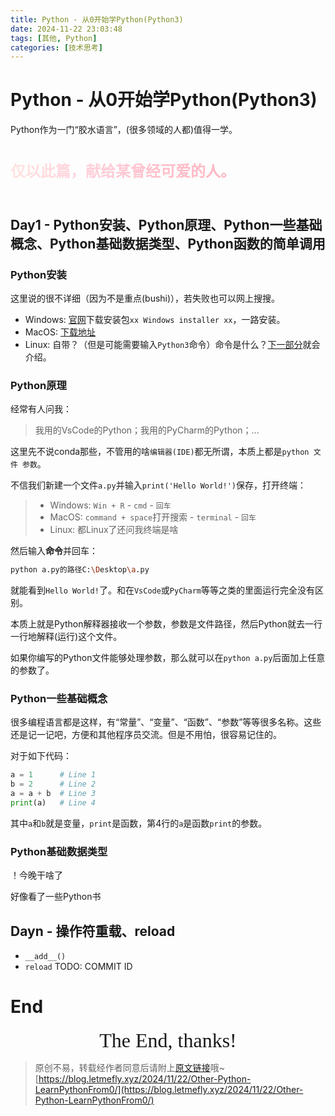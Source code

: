 ```yaml
---
title: Python - 从0开始学Python(Python3)
date: 2024-11-22 23:03:48
tags: [其他, Python]
categories: [技术思考]
---
```


# Python - 从0开始学Python(Python3)

Python作为一门“胶水语言”，(很多领域的人都)值得一学。

<p class="LetMeFly_ToCute">仅以此篇，献给某曾经可爱的人。</p>

<!-- HTML写一个JS函数：我有一个`<p class="LetMeFly_ToCute">仅以此篇，献给某曾经可爱的人。</p>`，使用JS将其变成可爱的色彩（颜色随时间变化，整体偏浅粉） -->
<!-- 颜色过于突兀了，设置渐变，彩虹色，后面文字到前面文字过渡 -->
<!-- 需要会动的粉色渐变，颜色从后往前移动 -->
<!-- 这个颜色挺好看的，但是不会动 -->

<!-- 我有这么一段HTML`<p class="LetMeFly_ToCute">仅以此篇，献给某曾经可爱的人。</p>`，请写一个JS函数，2秒内点击这个p标签8次及以上的话，打开一个新页面。 -->
<!-- 写到一个文件里 -->

## Day1 - Python安装、Python原理、Python一些基础概念、Python基础数据类型、Python函数的简单调用

<span id="day1"></span>

### Python安装

这里说的很不详细（因为不是重点(bushi)），若失败也可以网上搜搜。

+ Windows: [官网](https://www.python.org/downloads/windows/)下载安装包`xx Windows installer xx`，一路安装。
+ MacOS: [下载地址](https://www.python.org/downloads/macos/)
+ Linux: 自带？（但是可能需要输入`Python3`命令）命令是什么？[下一部分](#python原理)就会介绍。

### Python原理

经常有人问我：

> 我用的VsCode的Python；我用的PyCharm的Python；...

这里先不说conda那些，不管用的啥`编辑器(IDE)`都无所谓，本质上都是`python 文件 参数`。

不信我们新建一个文件`a.py`并输入`print('Hello World!')`保存，打开终端：

> + Windows: `Win + R` - `cmd` - `回车`
> + MacOS: `command + space`打开搜索 - `terminal` - `回车`
> + Linux: 都Linux了还问我终端是啥

然后输入**命令**并回车：

```bash
python a.py的路径C:\Desktop\a.py
```

就能看到`Hello World!`了。和在`VsCode`或`PyCharm`等等之类的里面运行完全没有区别。

本质上就是Python解释器接收一个参数，参数是文件路径，然后Python就去一行一行地解释(运行)这个文件。

如果你编写的Python文件能够处理参数，那么就可以在`python a.py`后面加上任意的参数了。

### Python一些基础概念

很多编程语言都是这样，有“常量”、“变量”、“函数”、“参数”等等很多名称。这些还是记一记吧，方便和其他程序员交流。但是不用怕，很容易记住的。

对于如下代码：

```python
a = 1      # Line 1
b = 2      # Line 2
a = a + b  # Line 3
print(a)   # Line 4
```

其中`a`和`b`就是变量，`print`是函数，第4行的`a`是函数`print`的参数。

### Python基础数据类型

！今晚干啥了

好像看了一些Python书

## Dayn - 操作符重载、reload

+ `__add__()`
+ `reload` TODO: COMMIT ID

# End

<style name="LetMeFly_ToCute">
    .LetMeFly_ToCute {
        font-size: 24px;
        font-weight: bold;
        background: linear-gradient(to left, #FFB6C1, #FFC0CB, #FFD1DC, #FFE4E1); /* 粉色渐变 */
        -webkit-background-clip: text;
        background-clip: text;   /* 还定义标准属性“background-clip”以实现兼容性css(vendorPrefix) */
        color: transparent;
        display: inline-block; /* 确保渐变效果应用于整个元素 */
        animation: pinkGradientMove 5s linear infinite;
    }

    @keyframes pinkGradientMove {
        0% {
            background-position: 100% 50%;
        }
        100% {
            background-position: 0% 50%;
        }
    }
</style>

<script name="LetMeFly_ToCute">
    document.addEventListener('DOMContentLoaded', function() {
        const pElement = document.querySelector('.LetMeFly_ToCute');
        let clickCount = 0;
        const targetClicks = 5;
        const timeLimit = 1000; // 1秒
        let startTime = Date.now();

        // 添加点击事件监听器
        function handleClick() {
            const currentTime = Date.now();
            if (currentTime - startTime <= timeLimit) {
                clickCount++;
                if (clickCount == targetClicks) {
                    openNewPage();
                    clickCount = 0;
                }
            } else {
                // 如果时间超过限制，重置计数器和开始时间
                clickCount = 1; // 重置计数器
                startTime = currentTime; // 重置开始时间
            }
        }

        pElement.addEventListener('click', handleClick);

        function openNewPage() {
            window.open('https://letmefly.xyz/He0/shykeke/WeCan/', '_blank');
        }
    });
</script>

<center><font size="6px" face="Ink Free">The End, thanks!</font></center>

> 原创不易，转载经作者同意后请附上[原文链接](https://blog.letmefly.xyz/2024/11/22/Other-Python-LearnPythonFrom0/)哦~
> [https://blog.letmefly.xyz/2024/11/22/Other-Python-LearnPythonFrom0/](https://blog.letmefly.xyz/2024/11/22/Other-Python-LearnPythonFrom0/)
